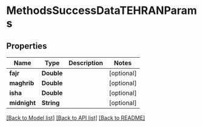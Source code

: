 # MethodsSuccessDataTEHRANParams

## Properties
Name | Type | Description | Notes
------------ | ------------- | ------------- | -------------
**fajr** | **Double** |  | [optional] 
**maghrib** | **Double** |  | [optional] 
**isha** | **Double** |  | [optional] 
**midnight** | **String** |  | [optional] 

[[Back to Model list]](../README.md#documentation-for-models) [[Back to API list]](../README.md#documentation-for-api-endpoints) [[Back to README]](../README.md)


